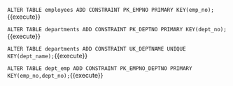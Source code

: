 
`ALTER TABLE employees ADD CONSTRAINT PK_EMPNO PRIMARY KEY(emp_no);`{{execute}}

`ALTER TABLE departments ADD CONSTRAINT PK_DEPTNO PRIMARY KEY(dept_no);`{{execute}}

`ALTER TABLE departments ADD CONSTRAINT UK_DEPTNAME UNIQUE KEY(dept_name);`{{execute}}

`ALTER TABLE dept_emp ADD CONSTRAINT PK_EMPNO_DEPTNO PRIMARY KEY(emp_no,dept_no);`{{execute}}
